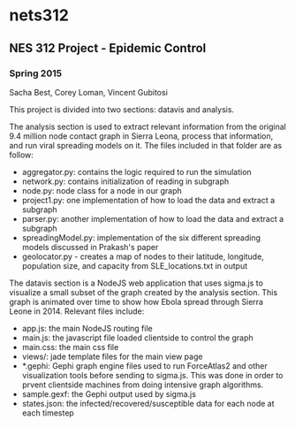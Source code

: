 # nets312
## NES 312 Project - Epidemic Control
### Spring 2015

Sacha Best, Corey Loman, Vincent Gubitosi

This project is divided into two sections: datavis and analysis. 

The analysis section is used to extract relevant information from the original 9.4 million node contact graph in Sierra Leona, process that information, and run viral spreading models on it. The files included in that folder are as follow:

* aggregator.py: contains the logic required to run the simulation
* network.py: contains initialization of reading in subgraph
* node.py: node class for a node in our graph
* project1.py: one implementation of how to load the data and extract a subgraph
* parser.py: another implementation of how to load the data and extract a subgraph
* spreadingModel.py: implementation of the six different spreading models discussed in Prakash's paper
* geolocator.py - creates a map of nodes to their latitude, longitude, population size, and capacity from SLE_locations.txt in output

The datavis section is a NodeJS web application that uses sigma.js to visualize a small subset of the graph created by the analysis section. This graph is animated over time to show how Ebola spread through Sierra Leone in 2014. Relevant files include:

* app.js: the main NodeJS routing file
* main.js: the javascript file loaded clientside to control the graph
* main.css: the main css file
* views/: jade template files for the main view page    
* *.gephi: Gephi graph engine files used to run ForceAtlas2 and other visualization tools before sending to sigma.js. This was done in order to prvent clientside machines from doing intensive graph algorithms.
* sample.gexf: the Gephi output used by sigma.js
* states.json: the infected/recovered/susceptible data for each node at each timestep


